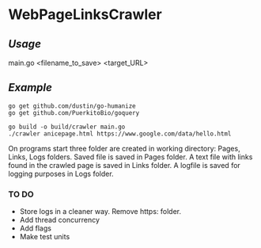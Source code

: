 # WebPageLinksCrawler

## *Usage*

main.go <filename_to_save> <target_URL>

## *Example*

```
go get github.com/dustin/go-humanize
go get github.com/PuerkitoBio/goquery

go build -o build/crawler main.go
./crawler anicepage.html https://www.google.com/data/hello.html
```
On programs start three folder are created in working directory: Pages, Links, Logs folders.
Saved file is saved in Pages folder. 
A text file with links found in the crawled page is saved in Links folder.
A logfile is saved for logging purposes in Logs folder.


### TO DO

- Store logs in a cleaner way. Remove https: folder.
- Add thread concurrency
- Add flags
- Make test units
